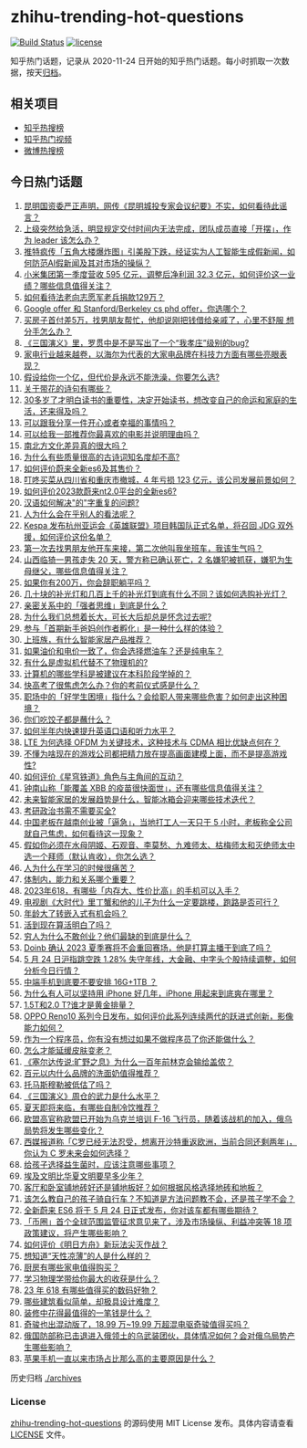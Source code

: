 # zhihu-trending-hot-questions

[![Build Status](https://github.com/justjavac/zhihu-trending-hot-questions/workflows/ci/badge.svg?branch=master)](https://github.com/justjavac/zhihu-trending-hot-questions/actions)
[![license](https://img.shields.io/github/license/justjavac/zhihu-trending-hot-questions)](https://github.com/justjavac/zhihu-trending-hot-questions/blob/master/LICENSE)

知乎热门话题，记录从 2020-11-24
日开始的知乎热门话题。每小时抓取一次数据，按天[归档](./archives)。

## 相关项目

- [知乎热搜榜](https://github.com/justjavac/zhihu-trending-top-search)
- [知乎热门视频](https://github.com/justjavac/zhihu-trending-hot-video)
- [微博热搜榜](https://github.com/justjavac/weibo-trending-hot-search)

## 今日热门话题

<!-- BEGIN -->
<!-- 最后更新时间 Thu May 25 2023 06:14:27 GMT+0800 (China Standard Time) -->

1. [昆明国资委严正声明，网传《昆明城投专家会议纪要》不实，如何看待此谣言？](https://www.zhihu.com/question/602731493)
1. [上级突然给急活，明显规定交付时间内无法完成，团队成员直接「开摆」，作为 leader 该怎么办？](https://www.zhihu.com/question/600582451)
1. [推特疯传「五角大楼爆炸图」引美股下跌，经证实为人工智能生成假新闻，如何防范AI假新闻及其对市场的操纵？](https://www.zhihu.com/question/602743877)
1. [小米集团第一季度营收 595 亿元，调整后净利润 32.3 亿元，如何评价这一业绩？哪些信息值得关注？](https://www.zhihu.com/question/602792295)
1. [如何看待法老向志愿军老兵捐款129万？](https://www.zhihu.com/question/602746936)
1. [Google offer 和 Stanford/Berkeley cs phd offer，你选哪个？](https://www.zhihu.com/question/54018870)
1. [买房子首付差5万，找男朋友帮忙，他却说刚把钱借给亲戚了，心里不舒服 想分手怎么办？](https://www.zhihu.com/question/597857302)
1. [《三国演义》里，罗贯中是不是写出了一个“我孝庄”级别的bug?](https://www.zhihu.com/question/602240030)
1. [家电行业越来越卷，以海尔为代表的大家电品牌在科技力方面有哪些亮眼表现？](https://www.zhihu.com/question/602719626)
1. [假设给你一个亿，但代价是永远不能洗澡，你要怎么选?](https://www.zhihu.com/question/601957073)
1. [关于带花的诗句有哪些？](https://www.zhihu.com/question/602506661)
1. [30多岁了才明白读书的重要性，决定开始读书，想改变自己的命运和家庭的生活，还来得及吗？](https://www.zhihu.com/question/602300738)
1. [可以跟我分享一件开心或者幸福的事情吗？](https://www.zhihu.com/question/602863136)
1. [可以给我一部推荐你最喜欢的电影并说明理由吗？](https://www.zhihu.com/question/602087352)
1. [南北方文化差异真的很大吗？](https://www.zhihu.com/question/24840407)
1. [为什么有些质量很高的古诗词知名度却不高?](https://www.zhihu.com/question/602088869)
1. [如何评价蔚来全新es6及其售价？](https://www.zhihu.com/question/602859758)
1. [叮咚买菜从四川省和重庆市撤城，4 年亏损 123 亿元，该公司发展前景如何？](https://www.zhihu.com/question/602556355)
1. [如何评价2023款蔚来nt2.0平台的全新es6?](https://www.zhihu.com/question/596846542)
1. [汉语如何解决"的"字重复的问题?](https://www.zhihu.com/question/592716552)
1. [人为什么会在乎别人的看法呢？](https://www.zhihu.com/question/599911419)
1. [Kespa 发布杭州亚运会《英雄联盟》项目韩国队正式名单，将召回 JDG 双外援，如何评价这份名单？](https://www.zhihu.com/question/602794807)
1. [第一次去找男朋友他开车来接，第二次他叫我坐班车，我该生气吗？](https://www.zhihu.com/question/597592040)
1. [山西临猗一男孩走失 20 天，警方称已确认死亡，2 名嫌犯被抓获，嫌犯为生母继父，哪些信息值得关注？](https://www.zhihu.com/question/602707279)
1. [如果你有200万，你会辞职躺平吗？](https://www.zhihu.com/question/601684334)
1. [几十块的补光灯和几百上千的补光灯到底有什么不同？该如何选购补光灯？](https://www.zhihu.com/question/597685672)
1. [亲密关系中的「强者思维」到底是什么？](https://www.zhihu.com/question/599384265)
1. [为什么我们总想着长大，可长大后却总是怀念过去呢?](https://www.zhihu.com/question/602554408)
1. [参与「首期新手爸妈创作者孵化」是一种什么样的体验？](https://www.zhihu.com/question/601704344)
1. [上班族，有什么智能家居产品推荐？](https://www.zhihu.com/question/585678934)
1. [如果油价和电价一致了，你会选择燃油车？还是纯电车？](https://www.zhihu.com/question/600664423)
1. [有什么是虚拟机代替不了物理机的?](https://www.zhihu.com/question/597191752)
1. [计算机的哪些学科是被建议在本科阶段学掉的？](https://www.zhihu.com/question/595969891)
1. [快高考了很焦虑怎么办？你的考前仪式感是什么？](https://www.zhihu.com/question/602560570)
1. [职场中的「好学生困境」指什么？会给职人带来哪些危害？如何走出这种困境？](https://www.zhihu.com/question/602703141)
1. [你们吃饺子都是蘸什么？](https://www.zhihu.com/question/602737790)
1. [如何半年内快速提升英语口语和听力水平？](https://www.zhihu.com/question/423789316)
1. [LTE 为何选择 OFDM 为关键技术，这种技术与 CDMA 相比优缺点何在？](https://www.zhihu.com/question/22573405)
1. [不懂为啥现在的游戏公司都把精力放在提高画面建模上面，而不是提高游戏性?](https://www.zhihu.com/question/585892816)
1. [如何评价《星穹铁道》角色与主角间的互动？](https://www.zhihu.com/question/598704639)
1. [钟南山称「能覆盖 XBB 的疫苗很快面世」，还有哪些信息值得关注？](https://www.zhihu.com/question/602358844)
1. [未来智能家居的发展趋势是什么，智能冰箱会迎来哪些技术迭代？](https://www.zhihu.com/question/601165212)
1. [考研政治书需不需要买全?](https://www.zhihu.com/question/596386472)
1. [中国老板在越南创业被「逼急」，当地打工人一天只干 5 小时，老板称全公司就自己焦虑，如何看待这一现象？](https://www.zhihu.com/question/602583308)
1. [假如你必须在水母阴姬、石观音、李莫愁、九难师太、枯梅师太和灭绝师太中选一个拜师（默认肯收），你怎么选？](https://www.zhihu.com/question/557281607)
1. [人为什么在学习的时候很痛苦？](https://www.zhihu.com/question/447164755)
1. [体制内，能力和关系哪个重要？](https://www.zhihu.com/question/600782623)
1. [2023年618，有哪些「内存大、性价比高」的手机可以入手？](https://www.zhihu.com/question/602748458)
1. [电视剧《大时代》里丁蟹和他的儿子为什么一定要跳楼，跑路是否可行？](https://www.zhihu.com/question/547944704)
1. [年龄大了转嵌入式有机会吗？](https://www.zhihu.com/question/602535639)
1. [活到现在算活明白了吗？](https://www.zhihu.com/question/602494391)
1. [穷人为什么不敢创业？他们最缺的到底是什么？](https://www.zhihu.com/question/600497074)
1. [Doinb 确认 2023 夏季赛将不会重回赛场，他是打算主播干到底了吗？](https://www.zhihu.com/question/602637065)
1. [5 月 24 日沪指跳空跌 1.28% 失守年线，大金融、中字头个股持续调整，如何分析今日行情？](https://www.zhihu.com/question/602716907)
1. [中端手机到底要不要安排 16G+1TB ？](https://www.zhihu.com/question/583346940)
1. [为什么有人可以坚持用 iPhone 好几年，iPhone 用起来到底爽在哪里？](https://www.zhihu.com/question/602483680)
1. [1.5T和2.0 T?谁才是黄金排量？](https://www.zhihu.com/question/601802657)
1. [OPPO Reno10 系列今日发布，如何评价此系列连续两代的跃进式创新，影像能力如何？](https://www.zhihu.com/question/602745426)
1. [作为一个程序员，你有没有想过如果不做程序员了你还能做什么？](https://www.zhihu.com/question/390635068)
1. [怎么才能延缓皮肤变老？](https://www.zhihu.com/question/599087723)
1. [《塞尔达传说:旷野之息》为什么一百年前林克会输给盖侬？](https://www.zhihu.com/question/341978852)
1. [百元以内什么品牌的洗面奶值得推荐？](https://www.zhihu.com/question/595868445)
1. [托马斯穆勒被低估了吗？](https://www.zhihu.com/question/592055679)
1. [《三国演义》周仓的武力是什么水平？](https://www.zhihu.com/question/584747106)
1. [夏天即将来临，有哪些自制冷饮推荐？](https://www.zhihu.com/question/596814675)
1. [欧盟高官称欧盟已开始为乌克兰培训 F-16 飞行员，随着该战机的加入，俄乌局势将发生哪些变化？](https://www.zhihu.com/question/602713715)
1. [西媒报道称「C罗已经无法忍受，想离开沙特重返欧洲，当前合同还剩两年」，你认为 C 罗未来会如何选择？](https://www.zhihu.com/question/602702348)
1. [给孩子选择益生菌时，应该注意哪些事项？](https://www.zhihu.com/question/540769389)
1. [埃及文明比华夏文明要早多少年？](https://www.zhihu.com/question/290319063)
1. [客厅和卧室铺地砖好还是铺地板好？如何根据风格选择地砖和地板？](https://www.zhihu.com/question/594600342)
1. [该怎么教自己的孩子骑自行车？不知道是方法问题教不会，还是孩子学不会？](https://www.zhihu.com/question/406912919)
1. [全新蔚来 ES6 将于 5 月 24 日正式发布，你对该车都有哪些期待？](https://www.zhihu.com/question/601279677)
1. [「币圈」首个全球范围监管征求意见来了，涉及市场操纵、利益冲突等 18 项政策建议，将产生哪些影响？](https://www.zhihu.com/question/602728211)
1. [如何评价《明日方舟》新玩法尖灭作战？](https://www.zhihu.com/question/602444453)
1. [想知道“天性凉薄”的人是什么样的？](https://www.zhihu.com/question/428775134)
1. [厨房有哪些家电值得购买？](https://www.zhihu.com/question/473540410)
1. [学习物理学带给你最大的收获是什么？](https://www.zhihu.com/question/600336741)
1. [23 年 618 有哪些值得买的数码好物？](https://www.zhihu.com/question/597409955)
1. [哪些建筑看似简单，却极具设计难度？](https://www.zhihu.com/question/601869467)
1. [装修中花得最值得的一笔钱是什么？](https://www.zhihu.com/question/597604928)
1. [奇骏也出混动版了，18.99 万~19.99 万超混电驱奇骏值得买吗？](https://www.zhihu.com/question/602717369)
1. [俄国防部称已击退进入俄领土的乌武装团伙，具体情况如何？会对俄乌局势产生哪些影响？](https://www.zhihu.com/question/602707617)
1. [苹果手机一直以来市场占比那么高的主要原因是什么？](https://www.zhihu.com/question/601912633)

<!-- END -->

历史归档 [./archives](./archives)

### License

[zhihu-trending-hot-questions](https://github.com/justjavac/zhihu-trending-hot-questions)
的源码使用 MIT License 发布。具体内容请查看 [LICENSE](./LICENSE) 文件。
